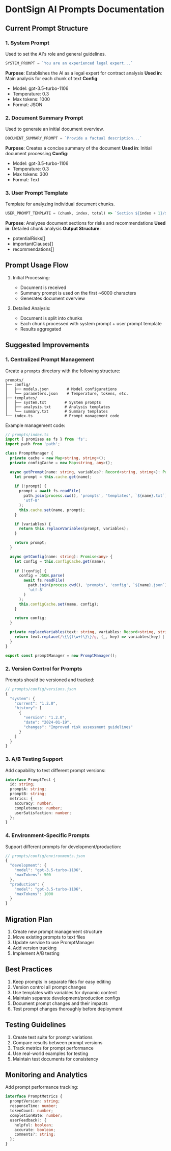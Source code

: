 # DontSign AI Prompts Documentation

## Current Prompt Structure

### 1. System Prompt
Used to set the AI's role and general guidelines.

```typescript
SYSTEM_PROMPT = `You are an experienced legal expert...`
```

**Purpose**: Establishes the AI as a legal expert for contract analysis
**Used in**: Main analysis for each chunk of text
**Config**:
- Model: gpt-3.5-turbo-1106
- Temperature: 0.3
- Max tokens: 1000
- Format: JSON

### 2. Document Summary Prompt
Used to generate an initial document overview.

```typescript
DOCUMENT_SUMMARY_PROMPT = `Provide a factual description...`
```

**Purpose**: Creates a concise summary of the document
**Used in**: Initial document processing
**Config**:
- Model: gpt-3.5-turbo-1106
- Temperature: 0.3
- Max tokens: 300
- Format: Text

### 3. User Prompt Template
Template for analyzing individual document chunks.

```typescript
USER_PROMPT_TEMPLATE = (chunk, index, total) => `Section ${index + 1}/${total}...`
```

**Purpose**: Analyzes document sections for risks and recommendations
**Used in**: Detailed chunk analysis
**Output Structure**:
- potentialRisks[]
- importantClauses[]
- recommendations[]

## Prompt Usage Flow

1. Initial Processing:
   - Document is received
   - Summary prompt is used on the first ~6000 characters
   - Generates document overview

2. Detailed Analysis:
   - Document is split into chunks
   - Each chunk processed with system prompt + user prompt template
   - Results aggregated

## Suggested Improvements

### 1. Centralized Prompt Management

Create a `prompts` directory with the following structure:

```
prompts/
├── config/
│   ├── models.json        # Model configurations
│   └── parameters.json    # Temperature, tokens, etc.
├── templates/
│   ├── system.txt        # System prompts
│   ├── analysis.txt      # Analysis templates
│   └── summary.txt       # Summary templates
└── index.ts              # Prompt management code
```

Example management code:

```typescript
// prompts/index.ts
import { promises as fs } from 'fs';
import path from 'path';

class PromptManager {
  private cache = new Map<string, string>();
  private configCache = new Map<string, any>();

  async getPrompt(name: string, variables?: Record<string, string>): Promise<string> {
    let prompt = this.cache.get(name);
    
    if (!prompt) {
      prompt = await fs.readFile(
        path.join(process.cwd(), 'prompts', 'templates', `${name}.txt`),
        'utf-8'
      );
      this.cache.set(name, prompt);
    }

    if (variables) {
      return this.replaceVariables(prompt, variables);
    }

    return prompt;
  }

  async getConfig(name: string): Promise<any> {
    let config = this.configCache.get(name);
    
    if (!config) {
      config = JSON.parse(
        await fs.readFile(
          path.join(process.cwd(), 'prompts', 'config', `${name}.json`),
          'utf-8'
        )
      );
      this.configCache.set(name, config);
    }

    return config;
  }

  private replaceVariables(text: string, variables: Record<string, string>): string {
    return text.replace(/\{\{(\w+)\}\}/g, (_, key) => variables[key] || '');
  }
}

export const promptManager = new PromptManager();
```

### 2. Version Control for Prompts

Prompts should be versioned and tracked:

```typescript
// prompts/config/versions.json
{
  "system": {
    "current": "1.2.0",
    "history": [
      {
        "version": "1.2.0",
        "date": "2024-01-19",
        "changes": "Improved risk assessment guidelines"
      }
    ]
  }
}
```

### 3. A/B Testing Support

Add capability to test different prompt versions:

```typescript
interface PromptTest {
  id: string;
  promptA: string;
  promptB: string;
  metrics: {
    accuracy: number;
    completeness: number;
    userSatisfaction: number;
  };
}
```

### 4. Environment-Specific Prompts

Support different prompts for development/production:

```typescript
// prompts/config/environments.json
{
  "development": {
    "model": "gpt-3.5-turbo-1106",
    "maxTokens": 500
  },
  "production": {
    "model": "gpt-3.5-turbo-1106",
    "maxTokens": 1000
  }
}
```

## Migration Plan

1. Create new prompt management structure
2. Move existing prompts to text files
3. Update service to use PromptManager
4. Add version tracking
5. Implement A/B testing

## Best Practices

1. Keep prompts in separate files for easy editing
2. Version control all prompt changes
3. Use templates with variables for dynamic content
4. Maintain separate development/production configs
5. Document prompt changes and their impacts
6. Test prompt changes thoroughly before deployment

## Testing Guidelines

1. Create test suite for prompt variations
2. Compare results between prompt versions
3. Track metrics for prompt performance
4. Use real-world examples for testing
5. Maintain test documents for consistency

## Monitoring and Analytics

Add prompt performance tracking:

```typescript
interface PromptMetrics {
  promptVersion: string;
  responseTime: number;
  tokenCount: number;
  completionRate: number;
  userFeedback?: {
    helpful: boolean;
    accurate: boolean;
    comments?: string;
  };
}
```